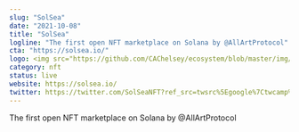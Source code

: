 ```yaml
---
slug: "SolSea"
date: "2021-10-08"
title: "SolSea"
logline: "The first open NFT marketplace on Solana by @AllArtProtocol"
cta: "https://solsea.io/"
logo: <img src="https://github.com/CAChelsey/ecosystem/blob/master/img/solsea.jpg"
category: nft
status: live
website: https://solsea.io/
twitter: https://twitter.com/SolSeaNFT?ref_src=twsrc%5Egoogle%7Ctwcamp%5Eserp%7Ctwgr%5Eauthor
---
```

           
The first open NFT marketplace on Solana by @AllArtProtocol           

